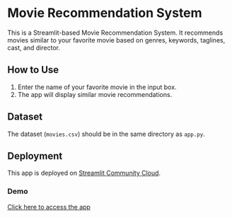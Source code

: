 # Movie Recommendation System

This is a Streamlit-based Movie Recommendation System. It recommends movies similar to your favorite movie based on genres, keywords, taglines, cast, and director.

## How to Use
1. Enter the name of your favorite movie in the input box.
2. The app will display similar movie recommendations.

## Dataset
The dataset (`movies.csv`) should be in the same directory as `app.py`.

## Deployment
This app is deployed on [Streamlit Community Cloud](https://streamlit.io/cloud).

### Demo
[Click here to access the app](https://movie-recommendation-app-7tx5uztayh7mloqejec5os.streamlit.app/)
